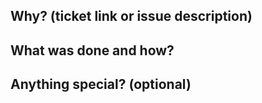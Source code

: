 ## Why? (ticket link or issue description)


## What was done and how?


## Anything special? (optional)
